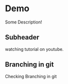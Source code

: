 # Demo

Some Description!

## Subheader
watching tutorial on youtube.

## Branching in git
Checking Branching in git

